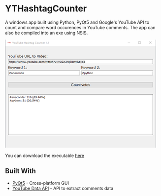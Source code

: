 # YTHashtagCounter
A windows app built using Python, PyQt5 and Google's YouTube API to count and compare word occurences in YouTube comments. The app can also be compiled into an exe using NSIS.

  <img src="https://github.com/ransaked1/YTHashtagCounter/blob/master/YTHC.png" width="490" height="350">

You can download the executable [here](https://drive.google.com/drive/folders/1YVSS4dBp868O6wx1AfmSkX1mtPUEULhB?usp=sharing)

## Built With
* [PyQt5](https://pypi.org/project/PyQt5/) - Cross-platform GUI
* [YouTube Data API](https://developers.google.com/youtube/v3) - API to extract comments data
